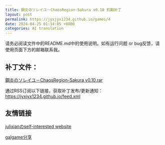 ```yaml
---
title: 鋼炎のソレイユ－ChaosRegion-Sakura v0.10 机翻补丁
layout: post
permalink: https://jyxjyx1234.github.io/games/4
date: 2024-04-25 01:14:05 +0800
categories: AI translation
---
```



请务必阅读文件中的README.md中的使用说明。如有运行问题 or bug反馈，请使用页面下方的邮箱联系我。

## 补丁文件：

[鋼炎のソレイユ－ChaosRegion-Sakura v0.10.rar](../resources/%E9%8B%BC%E7%82%8E%E3%81%AE%E3%82%BD%E3%83%AC%E3%82%A4%E3%83%A6%EF%BC%8DChaosRegion-Sakura%20v0.10.rar)

 

通过RSS订阅以下链接，获取补丁发布/更新通知：https://jyxjyx1234.github.io/feed.xml

## 友情链接

[julixianのself-interested website](https://julixian-siw.worldsystem.top/) 

[galgame分享](https://t.me/galgpt)